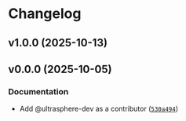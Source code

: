 # Changelog

## v1.0.0 (2025-10-13)

## v0.0.0 (2025-10-05)

### Documentation

- Add @ultrasphere-dev as a contributor ([`530a494`](https://github.com/ultrasphere-dev/biem-helmholtz-2d/commit/530a4942d2cbd1fb67a255485797330b75f5ea55))
